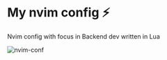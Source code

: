 # My nvim config ⚡

Nvim config with focus in Backend dev written in Lua

![nvim-conf](https://github.com/Luiggy102/nvim-config/assets/79861715/bd723ba3-e48c-4099-8c94-89c3924e0551)
